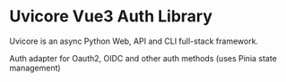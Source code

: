 # Uvicore Vue3 Auth Library

Uvicore is an async Python Web, API and CLI full-stack framework.

Auth adapter for Oauth2, OIDC and other auth methods (uses Pinia state management)

